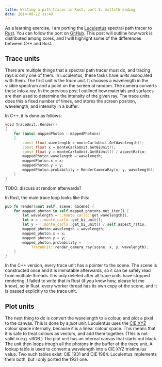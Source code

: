 ```yaml
---
title: Writing a path tracer in Rust, part 5: multithreading
date: 2014-08-22 11:40
---
```


As a learning exercise, I am porting the [Luculentus][luculentus] spectral path tracer to [Rust][rust].
You can follow the port on [GitHub][robigo-luculenta].
This post will outline how work is distributed among cores,
and I will highlight some of the differences between C++ and Rust.

[rust]:             http://rust-lang.org
[luculentus]:       https://github.com/ruud-v-a/luculentus
[robigo-luculenta]: https://github.com/ruud-v-a/robigo-luculenta

Trace units
-----------
There are multiple things that a spectral path tracer must do,
and tracing rays is only one of them.
In Luculentus, these tasks have _units_ associated with them.
The first unit is the _trace unit_.
It chooses a wavelength in the visible spectrum and a point on the screen at random.
The camera converts these into a ray.
In the previous post I outlined how materials and surfaces are then used to determine the intensity of the given ray.
The trace units does this a fixed number of times, and stores the screen position,
wavelength, and intensity in a buffer.

In C++, it is done as follows:

```cpp
void TraceUnit::Render()
{
    for (auto& mappedPhoton : mappedPhotons)
    {
        const float wavelength = monteCarloUnit.GetWavelength();
        const float x = monteCarloUnit.GetBiUnit();
        const float y = monteCarloUnit.GetBiUnit() / aspectRatio;
        mappedPhoton.wavelength = wavelength;
        mappedPhoton.x = x;
        mappedPhoton.y = y;
        mappedPhoton.probability = RenderCameraRay(x, y, wavelength);
    }
}
```

TODO: discuss at random afterwards?

In Rust, the main trace loop looks like this:

```rust
pub fn render(&mut self, scene: &Scene) {
    for mapped_photon in self.mapped_photons.mut_iter() {
        let wavelength = ::monte_carlo::get_wavelength();
        let x = ::monte_carlo::get_bi_unit();
        let y = ::monte_carlo::get_bi_unit() / self.aspect_ratio;
        mapped_photon.wavelength = wavelength;
        mapped_photon.x = x;
        mapped_photon.y = y;
        mapped_photon.probability =
            TraceUnit::render_camera_ray(scene, x, y, wavelength);
    }
}
```

In the C++ version, every trace unit has a pointer to the scene.
The scene is constructed once and it is immutable afterwards,
so it can be safely read from multiple threads.
It is only deleted after all trace units have stopped rendering.
I failed to write that in Rust (if you know how, please let me know),
so in Rust, every worker thread has its own copy of the scene,
and it is passed explicitly to the trace unit.

Plot units
----------
The next thing to do is convert the wavelength to a colour, and plot a pixel to the canvas.
This is done by a _plot unit_.
Luculentus uses the [CIE XYZ][ciexyz] colour space internally, because it is a linear colour space.
This means that it is safe to treat colours as vectors, and add them together.
(This is not valid in e.g. sRGB.)
The plot unit has an internal canvas that starts out black.
The unit then loops trough all the photons in the buffer of the trace unit.
A lookup table is used to convert a wavelength into a CIE XYZ tristimulus value.
Two such tables exist: CIE 1931 and CIE 1964.
Luculentus implements them both, but I only ported the 1931 one.

[ciexyz]:  https://en.wikipedia.org/wiki/CIE_XYZ
